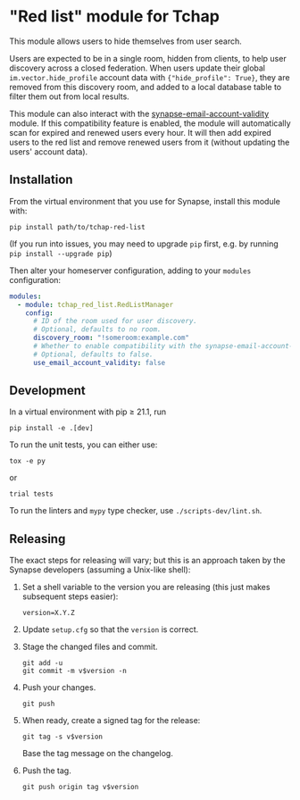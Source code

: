 # "Red list" module for Tchap

This module allows users to hide themselves from user search.

Users are expected to be in a single room, hidden from clients, to help user discovery
across a closed federation. When users update their global `im.vector.hide_profile`
account data with `{"hide_profile": True}`, they are removed from this discovery room,
and added to a local database table to filter them out from local results.

This module can also interact with the [synapse-email-account-validity](https://github.com/matrix-org/synapse-email-account-validity)
module. If this compatibility feature is enabled, the module will automatically scan for
expired and renewed users every hour. It will then add expired users to the red list and
remove renewed users from it (without updating the users' account data).

## Installation

From the virtual environment that you use for Synapse, install this module with:
```shell
pip install path/to/tchap-red-list
```
(If you run into issues, you may need to upgrade `pip` first, e.g. by running
`pip install --upgrade pip`)

Then alter your homeserver configuration, adding to your `modules` configuration:
```yaml
modules:
  - module: tchap_red_list.RedListManager
    config:
      # ID of the room used for user discovery.
      # Optional, defaults to no room.
      discovery_room: "!someroom:example.com"
      # Whether to enable compatibility with the synapse-email-account-validity module.
      # Optional, defaults to false.
      use_email_account_validity: false
```


## Development

In a virtual environment with pip ≥ 21.1, run
```shell
pip install -e .[dev]
```

To run the unit tests, you can either use:
```shell
tox -e py
```
or
```shell
trial tests
```

To run the linters and `mypy` type checker, use `./scripts-dev/lint.sh`.


## Releasing

The exact steps for releasing will vary; but this is an approach taken by the
Synapse developers (assuming a Unix-like shell):

 1. Set a shell variable to the version you are releasing (this just makes
    subsequent steps easier):
    ```shell
    version=X.Y.Z
    ```

 2. Update `setup.cfg` so that the `version` is correct.

 3. Stage the changed files and commit.
    ```shell
    git add -u
    git commit -m v$version -n
    ```

 4. Push your changes.
    ```shell
    git push
    ```

 5. When ready, create a signed tag for the release:
    ```shell
    git tag -s v$version
    ```
    Base the tag message on the changelog.

 6. Push the tag.
    ```shell
    git push origin tag v$version
    ```